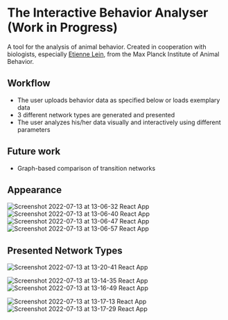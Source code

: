 # The Interactive Behavior Analyser (Work in Progress)
A tool for the analysis of animal behavior. Created in cooperation with biologists, especially [Etienne Lein](https://www.ab.mpg.de/person/98178), from the Max Planck Institute of Animal Behavior.

## Workflow
* The user uploads behavior data as specified below or loads exemplary data
* 3 different network types are generated and presented
* The user analyzes his/her data visually and interactively using different parameters

## Future work
* Graph-based comparison of transition networks

## Appearance

![Screenshot 2022-07-13 at 13-06-32 React App](https://user-images.githubusercontent.com/49905943/178720870-12eb1ef3-d8dd-4814-8413-15ead3da5f1f.png)
![Screenshot 2022-07-13 at 13-06-40 React App](https://user-images.githubusercontent.com/49905943/178720857-b7f7ba19-1aa0-41d7-a3c7-a74cd59202b4.png)
![Screenshot 2022-07-13 at 13-06-47 React App](https://user-images.githubusercontent.com/49905943/178720852-8bb7971d-a962-4e8b-ab3c-0937dc3c3992.png)
![Screenshot 2022-07-13 at 13-06-57 React App](https://user-images.githubusercontent.com/49905943/178720834-b09d5120-3bde-4120-a855-92e71957fe60.png)


## Presented Network Types

![Screenshot 2022-07-13 at 13-20-41 React App](https://user-images.githubusercontent.com/49905943/178722230-8605e0c0-2148-4290-9fcb-52b98e4270da.png)


![Screenshot 2022-07-13 at 13-14-35 React App](https://user-images.githubusercontent.com/49905943/178721964-b9c82e8c-0c2c-4613-a626-742598dada30.png)
![Screenshot 2022-07-13 at 13-16-49 React App](https://user-images.githubusercontent.com/49905943/178721957-d66363f0-1565-49a3-a45c-bb0c61cf4026.png)





![Screenshot 2022-07-13 at 13-17-13 React App](https://user-images.githubusercontent.com/49905943/178721906-64e30d0c-1ad3-4fc4-93aa-6c48261986ee.png)
![Screenshot 2022-07-13 at 13-17-29 React App](https://user-images.githubusercontent.com/49905943/178721889-81f24a8f-304e-40bc-b28d-b710c2c3af19.png)
